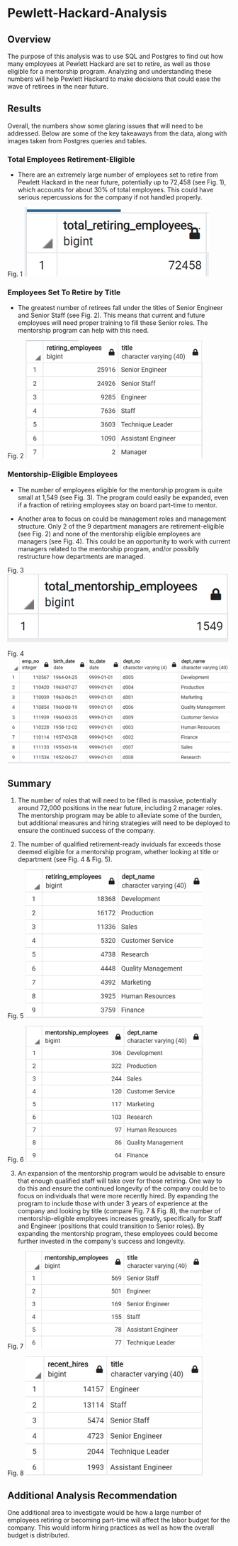 # Pewlett-Hackard-Analysis

## Overview
The purpose of this analysis was to use SQL and Postgres to find out how many employees at Pewlett Hackard are set to retire, as well as those eligible for a mentorship program.  Analyzing and understanding these numbers will help Pewlett Hackard to make decisions that could ease the wave of retirees in the near future.  

## Results
Overall, the numbers show some glaring issues that will need to be addressed.  Below are some of the key takeaways from the data, along with images taken from Postgres queries and tables. 

### Total Employees Retirement-Eligible

* There are an extremely large number of employees set to retire from Pewlett Hackard in the near future, potentially up to 72,458 (see Fig. 1), which accounts for about 30% of total employees.  This could have serious repercussions for the company if not handled properly.  

Fig. 1
![Total Retirement-Eligible](https://github.com/cflavallee/Pewlett-Hackard-Analysis/blob/main/Images/total%20retiring%20employees.PNG)

### Employees Set To Retire by Title

* The greatest number of retirees fall under the titles of Senior Engineer and Senior Staff (see Fig. 2).  This means that current and future employees will need proper training to fill these Senior roles.  The mentorship program can help with this need.  

Fig. 2
![Retiring Titles](https://github.com/cflavallee/Pewlett-Hackard-Analysis/blob/main//Images/retiring%20titles.PNG)

### Mentorship-Eligible Employees 

* The number of employees eligible for the mentorship program is quite small at 1,549 (see Fig. 3).  The program could easily be expanded, even if a fraction of retiring employees stay on board part-time to mentor. 

* Another area to focus on could be management roles and management structure.  Only 2 of the 9 department managers are retirement-eligible (see Fig. 2) and none of the mentorship eligible employees are managers (see Fig. 4).  This could be an opportunity to work with current managers related to the mentorship program, and/or possiblly restructure how departments are managed.

Fig. 3
![Mentorship Total](https://github.com/cflavallee/Pewlett-Hackard-Analysis/blob/main/Images/total%20mentorship%20eligible%20employees.PNG)

Fig. 4 
![current Managers](https://github.com/cflavallee/Pewlett-Hackard-Analysis/blob/main/Images/current%20department%20managers.PNG)

## Summary
1.  The number of roles that will need to be filled is massive, potentially around 72,000 positions in the near future, including 2 manager roles.  The mentorship program may be able to alleviate some of the burden, but additional measures and hiring strategies will need to be deployed to ensure the continued success of the company.  

2.  The number of qualified retirement-ready inviduals far exceeds those deemed eligible for a mentorship program, whether looking at title or department (see Fig. 4 & Fig. 5).  

Fig. 5
![Retiring Departments](https://github.com/cflavallee/Pewlett-Hackard-Analysis/blob/main/Images/retiring%20employees%20by%20department.PNG) 

Fig. 6
![Mentorship Departments](https://github.com/cflavallee/Pewlett-Hackard-Analysis/blob/main/Images/mentorship%20employees%20by%20department.PNG)

3.  An expansion of the mentorship program would be advisable to ensure that enough qualified staff will take over for those retiring. One way to do this and ensure the continued longevity of the company could be to focus on individuals that were more recently hired. By expanding the program to include those with under 3 years of experience at the company and looking by title (compare Fig. 7 & Fig. 8), the number of mentorship-eligible employees increases greatly, specifically for Staff and Engineer (positions that could transition to Senior roles).  By expanding the mentorship program, these employees could become further invested in the company's success and longevity. 

Fig. 7
![Mentorship Titles](https://github.com/cflavallee/Pewlett-Hackard-Analysis/blob/main/Images/mentorship%20titles.png)

Fig. 8
![Mentorship Hire Date](https://github.com/cflavallee/Pewlett-Hackard-Analysis/blob/main/Images/most%20recent%20hire%20by%20titles.PNG)


## Additional Analysis Recommendation
One additional area to investigate would be how a large number of employees retiring or becoming part-time will affect the labor budget for the company.  This would inform hiring practices as well as how the overall budget is distributed.  
